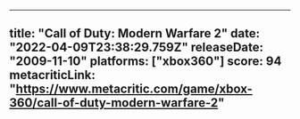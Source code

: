 
---
title: "Call of Duty: Modern Warfare 2"
date: "2022-04-09T23:38:29.759Z"
releaseDate: "2009-11-10"
platforms: ["xbox360"]
score: 94
metacriticLink: "https://www.metacritic.com/game/xbox-360/call-of-duty-modern-warfare-2"
---
